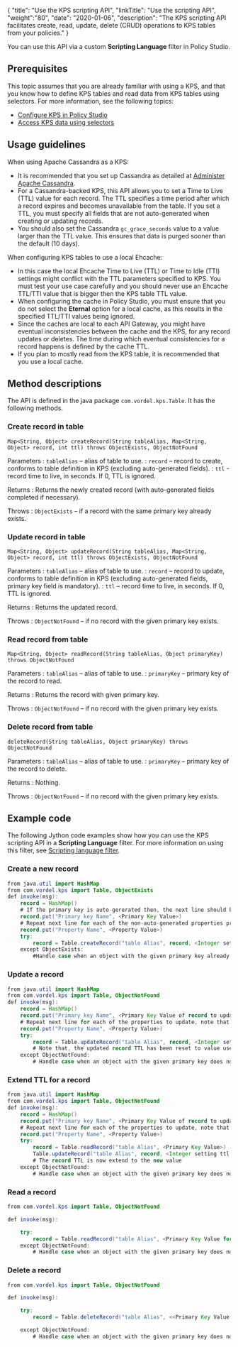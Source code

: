 {
"title": "Use the KPS scripting API",
"linkTitle": "Use the scripting API",
"weight":"80",
"date": "2020-01-06",
"description": "The KPS scripting API facilitates create, read, update, delete (CRUD) operations to KPS tables from your policies."
}

You can use this API via a custom **Scripting Language** filter in Policy Studio.

## Prerequisites

This topic assumes that you are already familiar with using a KPS, and that you know how to define KPS tables and read data from KPS tables using selectors. For more information, see the following topics:

* [Configure KPS in Policy Studio](/docs/apim_policydev/apigw_kps/kps_configuration)
* [Access KPS data using selectors](/docs/apim_policydev/apigw_kps/kps_configuration#selector-access)

## Usage guidelines

When using Apache Cassandra as a KPS:

* It is recommended that you set up Cassandra as detailed at [Administer Apache Cassandra](/docs/cass_admin/).
* For a Cassandra-backed KPS, this API allows you to set a Time to Live (TTL) value for each record. The TTL specifies a time period after which a record expires and becomes unavailable from the table. If you set a TTL, you must specify all fields that are not auto-generated when creating or updating records.
* You should also set the Cassandra `gc_grace_seconds` value to a value larger than the TTL value. This ensures that data is purged sooner than the default (10 days).

When configuring KPS tables to use a local Ehcache:

* In this case the local Ehcache Time to Live (TTL) or Time to Idle (TTI) settings might conflict with the TTL parameters specified to KPS. You must test your use case carefully and you should never use an Ehcache TTL/TTI value that is bigger then the KPS table TTL value.
* When configuring the cache in Policy Studio, you must ensure that you do not select the **Eternal** option for a local cache, as this results in the specified TTL/TTI values being ignored.
* Since the caches are local to each API Gateway, you might have eventual inconsistencies between the cache and the KPS, for any record updates or deletes. The time during which eventual consistencies for a record happens is defined by the cache TTL.
* If you plan to mostly read from the KPS table, it is recommended that you use a local cache.

## Method descriptions

The API is defined in the java package `com.vordel.kps.Table`. It has the following methods.

### Create record in table

```
Map<String, Object> createRecord(String tableAlias, Map<String, Object> record, int ttl) throws ObjectExists, ObjectNotFound
```

Parameters
: `tableAlias` – alias of table to use.
: `record` – record to create, conforms to table definition in KPS (excluding auto-generated fields).
: `ttl` - record time to live, in seconds. If 0, TTL is ignored.

Returns
: Returns the newly created record (with auto-generated fields completed if necessary).

Throws
: `ObjectExists` – if a record with the same primary key already exists.

### Update record in table

```
Map<String, Object> updateRecord(String tableAlias, Map<String, Object> record, int ttl) throws ObjectExists, ObjectNotFound
```

Parameters
: `tableAlias` – alias of table to use.
: `record` – record to update, conforms to table definition in KPS (excluding auto-generated fields, primary key field is mandatory).
: `ttl` – record time to live, in seconds. If 0, TTL is ignored.

Returns
: Returns the updated record.

Throws
: `ObjectNotFound` – if no record with the given primary key exists.

### Read record from table

```
Map<String, Object> readRecord(String tableAlias, Object primaryKey) throws ObjectNotFound
```

Parameters
: `tableAlias` – alias of table to use.
: `primaryKey` – primary key of the record to read.

Returns
: Returns the record with given primary key.

Throws
: `ObjectNotFound` – if no record with the given primary key exists.

### Delete record from table

```
deleteRecord(String tableAlias, Object primaryKey) throws ObjectNotFound
```

Parameters
: `tableAlias` – alias of table to use.
: `primaryKey` – primary key of the record to delete.

Returns
: Nothing.

Throws
: `ObjectNotFound` – if no record with the given primary key exists.

## Example code

The following Jython code examples show how you can use the KPS scripting API in a **Scripting Language** filter. For more information on using this filter, see
[Scripting language filter](/docs/apim_policydev/apigw_polref/utility_additional/#scripting-language-filter).

### Create a new record

```java
from java.util import HashMap
from com.vordel.kps import Table, ObjectExists
def invoke(msg):
    record = HashMap()
    # If the primary key is auto-gererated then, the next line should be deleted
    record.put("Primary key Name", <Primary Key Value>)
    # Repeat next line for each of the non-auto-generated properties properties, note that if TTL is non-zero then, all non-auto-generated properties must be set
    record.put("Property Name", <Property Value>)
    try:
        record = Table.createRecord("table Alias", record, <Integer setting ttl in seconds>)
    except ObjectExists:
        #Handle case when an object with the given primary key already exists
```

### Update a record

```java
from java.util import HashMap
from com.vordel.kps import Table, ObjectNotFound
def invoke(msg):
    record = HashMap()
    record.put("Primary key Name", <Primary Key Value of record to update>)
    # Repeat next line for each of the properties to update, note that if TTL is non-zero then, all properties must be set
    record.put("Property Name", <Property Value>)
    try:
        record = Table.updateRecord("table Alias", record, <Integer setting ttl in seconds>)
        # Note that, the updated record TTL has been reset to value used in the last parameter
    except ObjectNotFound:
        # Handle case when an object with the given primary key does not exists
```

### Extend TTL for a record

```java
from java.util import HashMap
from com.vordel.kps import Table, ObjectNotFound
def invoke(msg):
    record = HashMap()
    record.put("Primary key Name", <Primary Key Value of record to update>)
    # Repeat next line for each of the properties to update, note that if TTL is non-zero then, all properties must be set
    record.put("Property Name", <Property Value>)
    try:
        record = Table.readRecord("table Alias", <Primary Key Value>)
        Table.updateRecord("table Alias", record, <Integer setting ttl in seconds>)
        # The record TTL is now extend to the new value
    except ObjectNotFound:
        # Handle case when an object with the given primary key does not exists
```

### Read a record

```java
from com.vordel.kps import Table, ObjectNotFound

def invoke(msg):

    try:
        record = Table.readRecord("table Alias", <Primary Key Value for record to read>)
    except ObjectNotFound:
        # Handle case when an object with the given primary key does not exists
```

### Delete a record

```java
from com.vordel.kps import Table, ObjectNotFound

def invoke(msg):

    try:
        record = Table.deleteRecord("table Alias", <<Primary Key Value for record to delete>)

    except ObjectNotFound:
        # Handle case when an object with the given primary key does not exists
```
